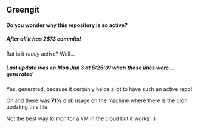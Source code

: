 ## Greengit

#### Do you wonder why this repository is so active?

##### After all it has 2673 commits!

But is it *really* active? Well...

##### Last update was on Mon Jun 3 at 5:25:01 when those lines were... generated

Yes, generated, because it certainly helps a lot to have such an active repo!

Oh and there was **71%** disk usage on the machine
where there is the cron updating this file.

Not the best way to monitor a VM in the cloud but it works! :)
